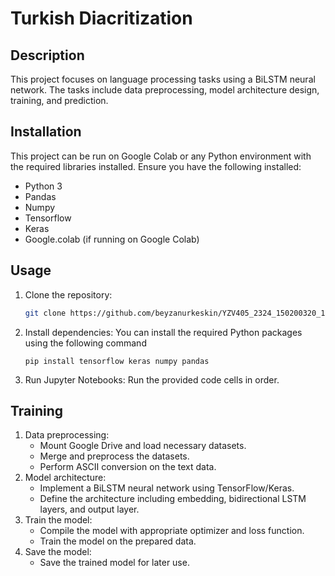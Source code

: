 # Turkish Diacritization

## Description
This project focuses on language processing tasks using a BiLSTM neural network. The tasks include data preprocessing, model architecture design, training, and prediction.

## Installation
This project can be run on Google Colab or any Python environment with the required libraries installed. Ensure you have the following installed:
- Python 3
- Pandas
- Numpy
- Tensorflow
- Keras
- Google.colab (if running on Google Colab)

## Usage

1. Clone the repository:
   ```bash
   git clone https://github.com/beyzanurkeskin/YZV405_2324_150200320_150210313.git
   ```
   
2. Install dependencies:
   You can install the required Python packages using the following command
   ```
   pip install tensorflow keras numpy pandas 
   ```

3. Run Jupyter Notebooks:
    Run the provided code cells in order.

## Training
1. Data preprocessing:
    - Mount Google Drive and load necessary datasets.
    - Merge and preprocess the datasets.
    - Perform ASCII conversion on the text data.
2. Model architecture:
    - Implement a BiLSTM neural network using TensorFlow/Keras.
    - Define the architecture including embedding, bidirectional LSTM layers, and output layer.
3. Train the model:
    - Compile the model with appropriate optimizer and loss function.
    - Train the model on the prepared data.
4. Save the model:
    - Save the trained model for later use.



